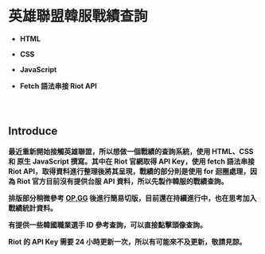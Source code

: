 # 英雄聯盟韓服戰績查詢

- **HTML**

- **CSS**

- **JavaScript**

- **Fetch 語法串接 Riot API**

###### <br/>

## Introduce

**最近重新開始接觸英雄聯盟，所以想做一個戰績的查詢系統，使用 HTML、CSS 和 原生 JavaScript 撰寫。其中在 Riot 官網取得 API Key，使用 fetch 語法串接 Riot API，取得資料進行整理後將其呈現，戰績的部分則是使用 for 迴圈處理，因為 Riot 官方目前沒有提供台服 API 資料，所以先製作韓服的戰績查詢。**

**排版部分稍微參考 [OP,GG](https://www.op.gg/champions) 後進行簡易切版，目前還在持續進行中，也在思考加入戰績統計資料。**

**有提供一些韓國職業選手 ID 參考查詢，可以直接點擊頭像查詢。**

**Riot 的 API Key 需要 24 小時更新一次，所以有可能來不及更新，敬請見諒。**
